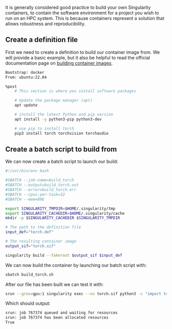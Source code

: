 
It is generally considered good practice to build your own Singularity containers, to contain the software environment for a project you wish to run on an HPC system. This is because containers represent a solution that allows robustness and reproducibility.


## Create a definition file

First we need to create a definition to build our container image from. We will provide a basic example, but it also be helpful to read the official documentation page on [building container images](https://docs.sylabs.io/guides/3.0/user-guide/definition_files.html).


```bash title="torch.def"
Bootstrap: docker
From: ubuntu:22.04

%post
    # This section is where you install software packages

    # Update the package manager (apt)
    apt update

    # install the latest Python and pip version
    apt install -y python3-pip python3-dev

    # use pip to install torch
    pip3 install torch torchvision torchaudio
```

## Create a batch script to build from

We can now create a batch script to launch our build:

```bash title="build_torch.sh"
#!/usr/bin/env bash

#SBATCH --job-name=build_torch
#SBATCH --output=build_torch.out
#SBATCH --error=build_torch.err
#SBATCH --cpus-per-task=32
#SBATCH --mem=80G

export SINGULARITY_TMPDIR=$HOME/.singularity/tmp
export SINGULARITY_CACHEDIR=$HOME/.singularity/cache
mkdir -p $SINGULARITY_CACHEDIR $SINGULARITY_TMPDIR

# The path to the definition file
input_def="torch.def"

# The resulting container image
output_sif="torch.sif"

singularity build --fakeroot $output_sif $input_def
```

We can now build the container by launching our batch script with: 

```bash
sbatch build_torch.sh
```

After our file has been built we can test it with:

```bash
srun --gres=gpu:1 singularity exec --nv torch.sif python3 -c "import torch ; print(torch.cuda.is_available())"
```

Which should output:

```bash
srun: job 767374 queued and waiting for resources
srun: job 767374 has been allocated resources
True
```

